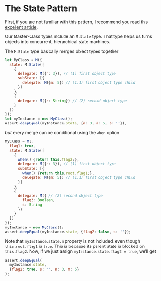 # The State Pattern

First, if you are not familiar with this pattern, I recommend you read this [excellent article](http://gameprogrammingpatterns.com/state.html).

Our Master-Class types include an `M.State` type. That type helps us turns objects into concurrent, hierarchical state machines.

The `M.State` type basically merges object types together

```js
let MyClass = M({
  state: M.State([
    {
      delegate: M({n: 3}), // (1) first object type
      subState: [{
        delegate: M({m: 5}) // (1.1) first object type child
      }]
    },
    {
      delegate: M({s: String}) // (2) second object type
    }
  ])
});
let myInstance = new MyClass();
assert.deepEqual(myInstance.state, {n: 3, m: 5, s: ''});
```

*but* every merge can be conditional using the `when` option

```js
MyClass = M({
  flag1: true,
  state: M.State([
    {
      when() {return this.flag2;},
      delegate: M({n: 3}), // (1) first object type
      subState: [{
        when() {return this.root.flag1;},
        delegate: M({m: 5}) // (1.1) first object type child
      }]
    },
    {
      delegate: M({ // (2) second object type
        flag2: Boolean,
        s: String
      })
    }
  ])
});
myInstance = new MyClass();
assert.deepEqual(myInstance.state, {flag2: false, s: ''});
```

Note that `myInstance.state.m` property is not included, even though `this.root.flag1` is `true`. This is because its parent state is blocked on `this.flag2`. Now, if we just assign `myInstance.state.flag2 = true`, we'll get

```js
assert.deepEqual(
  myInstance.state, 
  {flag2: true, s: '', n: 3, m: 5}
);
```

